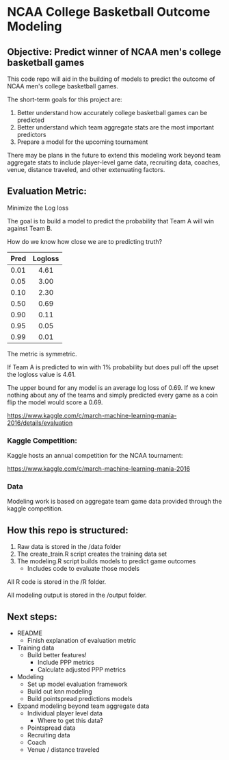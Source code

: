 # NCAA College Basketball Outcome Modeling ##

## Objective: Predict winner of NCAA men's college basketball games

This code repo will aid in the building of models to predict the outcome of NCAA men's college basketball games.

The short-term goals for this project are:

1. Better understand how accurately college basketball games can be predicted
2. Better understand which team aggregate stats are the most important predictors
3. Prepare a model for the upcoming tournament

There may be plans in the future to extend this modeling work beyond team aggregate stats to include player-level game data, recruiting data, coaches, venue, distance traveled, and other extenuating factors.


## Evaluation Metric:
Minimize the Log loss

The goal is to build a model to predict the probability that Team A will win against Team B.  

How do we know how close we are to predicting truth?

| Pred | Logloss |
| ---- |:-----:|
| 0.01 | 4.61  | 
| 0.05 | 3.00  | 
| 0.10 | 2.30  | 
| 0.50 | 0.69  | 
| 0.90 | 0.11  | 
| 0.95 | 0.05  | 
| 0.99 | 0.01  | 

The metric is symmetric.

If Team A is predicted to win with 1% probability but does pull off the upset the logloss value is 4.61.  

The upper bound for any model is an average log loss of 0.69.  If we knew nothing about any of the teams and simply predicted every game as a coin flip the model would score a 0.69.

https://www.kaggle.com/c/march-machine-learning-mania-2016/details/evaluation

### Kaggle Competition:
Kaggle hosts an annual competition for the NCAA tournament:

https://www.kaggle.com/c/march-machine-learning-mania-2016

### Data
Modeling work is based on aggregate team game data provided through the kaggle competition.

## How this repo is structured:
1. Raw data is stored in the /data folder
2. The create_train.R script creates the training data set
3. The modeling.R script builds models to predict game outcomes 
	- Includes code to evaluate those models

All R code is stored in the /R folder.

All modeling output is stored in the /output folder.


## Next steps:
* README
	* Finish explanation of evaluation metric
* Training data
	* Build better features!
		* Include PPP metrics
		* Calculate adjusted PPP metrics
* Modeling
	* Set up model evaluation framework
	* Build out knn modeling
	* Build pointspread predictions models
* Expand modeling beyond team aggregate data
	* Individual player level data
		* Where to get this data?
	* Pointspread data
	* Recruiting data
	* Coach
	* Venue / distance traveled